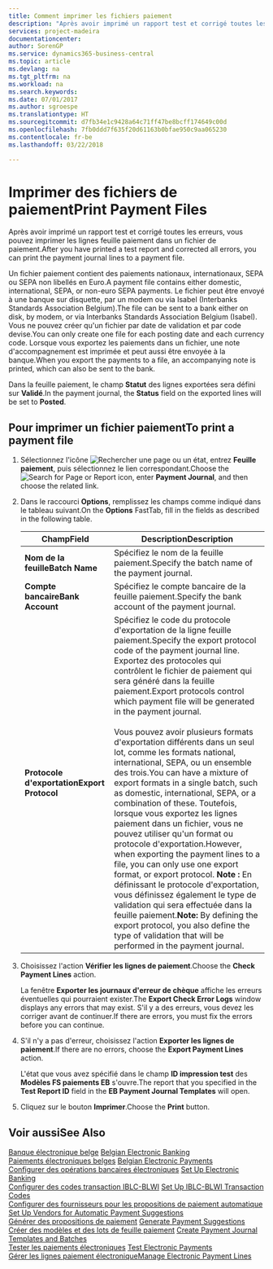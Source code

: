 ```yaml
---
title: Comment imprimer les fichiers paiement
description: "Après avoir imprimé un rapport test et corrigé toutes les erreurs, vous pouvez imprimer les lignes feuille paiement dans un fichier de paiement."
services: project-madeira
documentationcenter: 
author: SorenGP
ms.service: dynamics365-business-central
ms.topic: article
ms.devlang: na
ms.tgt_pltfrm: na
ms.workload: na
ms.search.keywords: 
ms.date: 07/01/2017
ms.author: sgroespe
ms.translationtype: HT
ms.sourcegitcommit: d7fb34e1c9428a64c71ff47be8bcff174649c00d
ms.openlocfilehash: 7fb0ddd7f635f20d61163b0bfae950c9aa065230
ms.contentlocale: fr-be
ms.lasthandoff: 03/22/2018

---
```

# <a name="print-payment-files"></a><span data-ttu-id="1a93d-103">Imprimer des fichiers de paiement</span><span class="sxs-lookup"><span data-stu-id="1a93d-103">Print Payment Files</span></span>
<span data-ttu-id="1a93d-104">Après avoir imprimé un rapport test et corrigé toutes les erreurs, vous pouvez imprimer les lignes feuille paiement dans un fichier de paiement.</span><span class="sxs-lookup"><span data-stu-id="1a93d-104">After you have printed a test report and corrected all errors, you can print the payment journal lines to a payment file.</span></span>  

<span data-ttu-id="1a93d-105">Un fichier paiement contient des paiements nationaux, internationaux, SEPA ou SEPA non libellés en Euro.</span><span class="sxs-lookup"><span data-stu-id="1a93d-105">A payment file contains either domestic, international, SEPA, or non-euro SEPA payments.</span></span> <span data-ttu-id="1a93d-106">Le fichier peut être envoyé à une banque sur disquette, par un modem ou via Isabel (Interbanks Standards Association Belgium).</span><span class="sxs-lookup"><span data-stu-id="1a93d-106">The file can be sent to a bank either on disk, by modem, or via Interbanks Standards Association Belgium (Isabel).</span></span> <span data-ttu-id="1a93d-107">Vous ne pouvez créer qu'un fichier par date de validation et par code devise.</span><span class="sxs-lookup"><span data-stu-id="1a93d-107">You can only create one file for each posting date and each currency code.</span></span> <span data-ttu-id="1a93d-108">Lorsque vous exportez les paiements dans un fichier, une note d'accompagnement est imprimée et peut aussi être envoyée à la banque.</span><span class="sxs-lookup"><span data-stu-id="1a93d-108">When you export the payments to a file, an accompanying note is printed, which can also be sent to the bank.</span></span>  

<span data-ttu-id="1a93d-109">Dans la feuille paiement, le champ **Statut** des lignes exportées sera défini sur **Validé**.</span><span class="sxs-lookup"><span data-stu-id="1a93d-109">In the payment journal, the **Status** field on the exported lines will be set to **Posted**.</span></span>  

## <a name="to-print-a-payment-file"></a><span data-ttu-id="1a93d-110">Pour imprimer un fichier paiement</span><span class="sxs-lookup"><span data-stu-id="1a93d-110">To print a payment file</span></span>  

1.  <span data-ttu-id="1a93d-111">Sélectionnez l'icône ![Rechercher une page ou un état](../../media/ui-search/search_small.png "icône Rechercher une page ou un état"), entrez **Feuille paiement**, puis sélectionnez le lien correspondant.</span><span class="sxs-lookup"><span data-stu-id="1a93d-111">Choose the ![Search for Page or Report](../../media/ui-search/search_small.png "Search for Page or Report icon") icon, enter **Payment Journal**, and then choose the related link.</span></span>  
2.  <span data-ttu-id="1a93d-112">Dans le raccourci **Options**, remplissez les champs comme indiqué dans le tableau suivant.</span><span class="sxs-lookup"><span data-stu-id="1a93d-112">On the **Options** FastTab, fill in the fields as described in the following table.</span></span>  

    |<span data-ttu-id="1a93d-113">Champ</span><span class="sxs-lookup"><span data-stu-id="1a93d-113">Field</span></span>|<span data-ttu-id="1a93d-114">Description</span><span class="sxs-lookup"><span data-stu-id="1a93d-114">Description</span></span>|  
    |---------------------------------|---------------------------------------|  
    |<span data-ttu-id="1a93d-115">**Nom de la feuille**</span><span class="sxs-lookup"><span data-stu-id="1a93d-115">**Batch Name**</span></span>|<span data-ttu-id="1a93d-116">Spécifiez le nom de la feuille paiement.</span><span class="sxs-lookup"><span data-stu-id="1a93d-116">Specify the batch name of the payment journal.</span></span>|  
    |<span data-ttu-id="1a93d-117">**Compte bancaire**</span><span class="sxs-lookup"><span data-stu-id="1a93d-117">**Bank Account**</span></span>|<span data-ttu-id="1a93d-118">Spécifiez le compte bancaire de la feuille paiement.</span><span class="sxs-lookup"><span data-stu-id="1a93d-118">Specify the bank account of the payment journal.</span></span>|  
    |<span data-ttu-id="1a93d-119">**Protocole d'exportation**</span><span class="sxs-lookup"><span data-stu-id="1a93d-119">**Export Protocol**</span></span>|<span data-ttu-id="1a93d-120">Spécifiez le code du protocole d'exportation de la ligne feuille paiement.</span><span class="sxs-lookup"><span data-stu-id="1a93d-120">Specify the export protocol code of the payment journal line.</span></span> <span data-ttu-id="1a93d-121">Exportez des protocoles qui contrôlent le fichier de paiement qui sera généré dans la feuille paiement.</span><span class="sxs-lookup"><span data-stu-id="1a93d-121">Export protocols control which payment file will be generated in the payment journal.</span></span><br /><br /> <span data-ttu-id="1a93d-122">Vous pouvez avoir plusieurs formats d'exportation différents dans un seul lot, comme les formats national, international, SEPA, ou un ensemble des trois.</span><span class="sxs-lookup"><span data-stu-id="1a93d-122">You can have a mixture of export formats in a single batch, such as domestic, international, SEPA, or a combination of these.</span></span> <span data-ttu-id="1a93d-123">Toutefois, lorsque vous exportez les lignes paiement dans un fichier, vous ne pouvez utiliser qu'un format ou protocole d'exportation.</span><span class="sxs-lookup"><span data-stu-id="1a93d-123">However, when exporting the payment lines to a file, you can only use one export format, or export protocol.</span></span> <span data-ttu-id="1a93d-124">**Note :**  En définissant le protocole d'exportation, vous définissez également le type de validation qui sera effectuée dans la feuille paiement.</span><span class="sxs-lookup"><span data-stu-id="1a93d-124">**Note:**  By defining the export protocol, you also define the type of validation that will be performed in the payment journal.</span></span>|  

3.  <span data-ttu-id="1a93d-125">Choisissez l'action **Vérifier les lignes de paiement**.</span><span class="sxs-lookup"><span data-stu-id="1a93d-125">Choose the **Check Payment Lines** action.</span></span>

    <span data-ttu-id="1a93d-126">La fenêtre **Exporter les journaux d'erreur de chèque** affiche les erreurs éventuelles qui pourraient exister.</span><span class="sxs-lookup"><span data-stu-id="1a93d-126">The **Export Check Error Logs** window displays any errors that may exist.</span></span> <span data-ttu-id="1a93d-127">S'il y a des erreurs, vous devez les corriger avant de continuer.</span><span class="sxs-lookup"><span data-stu-id="1a93d-127">If there are errors, you must fix the errors before you can continue.</span></span>

4. <span data-ttu-id="1a93d-128">S'il n'y a pas d'erreur, choisissez l'action **Exporter les lignes de paiement**.</span><span class="sxs-lookup"><span data-stu-id="1a93d-128">If there are no errors, choose the **Export Payment Lines** action.</span></span>  

    <span data-ttu-id="1a93d-129">L'état que vous avez spécifié dans le champ **ID impression test** des **Modèles FS paiements EB** s'ouvre.</span><span class="sxs-lookup"><span data-stu-id="1a93d-129">The report that you specified in the **Test Report ID** field in the **EB Payment Journal Templates** will open.</span></span>  

5.  <span data-ttu-id="1a93d-130">Cliquez sur le bouton **Imprimer**.</span><span class="sxs-lookup"><span data-stu-id="1a93d-130">Choose the **Print** button.</span></span>  

## <a name="see-also"></a><span data-ttu-id="1a93d-131">Voir aussi</span><span class="sxs-lookup"><span data-stu-id="1a93d-131">See Also</span></span>  
 <span data-ttu-id="1a93d-132">[Banque électronique belge](belgian-electronic-banking.md) </span><span class="sxs-lookup"><span data-stu-id="1a93d-132">[Belgian Electronic Banking](belgian-electronic-banking.md) </span></span>  
 <span data-ttu-id="1a93d-133">[Paiements électroniques belges](belgian-electronic-payments.md) </span><span class="sxs-lookup"><span data-stu-id="1a93d-133">[Belgian Electronic Payments](belgian-electronic-payments.md) </span></span>  
 <span data-ttu-id="1a93d-134">[Configurer des opérations bancaires électroniques](how-to-set-up-electronic-banking.md) </span><span class="sxs-lookup"><span data-stu-id="1a93d-134">[Set Up Electronic Banking](how-to-set-up-electronic-banking.md) </span></span>  
 <span data-ttu-id="1a93d-135">[Configurer des codes transaction IBLC-BLWI](how-to-set-up-iblc-blwi-transaction-codes.md) </span><span class="sxs-lookup"><span data-stu-id="1a93d-135">[Set Up IBLC-BLWI Transaction Codes](how-to-set-up-iblc-blwi-transaction-codes.md) </span></span>  
 <span data-ttu-id="1a93d-136">[Configurer des fournisseurs pour les propositions de paiement automatique](how-to-set-up-vendors-for-automatic-payment-suggestions.md) </span><span class="sxs-lookup"><span data-stu-id="1a93d-136">[Set Up Vendors for Automatic Payment Suggestions](how-to-set-up-vendors-for-automatic-payment-suggestions.md) </span></span>  
 <span data-ttu-id="1a93d-137">[Générer des propositions de paiement](how-to-generate-payment-suggestions.md) </span><span class="sxs-lookup"><span data-stu-id="1a93d-137">[Generate Payment Suggestions](how-to-generate-payment-suggestions.md) </span></span>  
 <span data-ttu-id="1a93d-138">[Créer des modèles et des lots de feuille paiement](how-to-create-payment-journal-templates-and-batches.md) </span><span class="sxs-lookup"><span data-stu-id="1a93d-138">[Create Payment Journal Templates and Batches](how-to-create-payment-journal-templates-and-batches.md) </span></span>  
 <span data-ttu-id="1a93d-139">[Tester les paiements électroniques](how-to-test-electronic-payments.md) </span><span class="sxs-lookup"><span data-stu-id="1a93d-139">[Test Electronic Payments](how-to-test-electronic-payments.md) </span></span>  
 [<span data-ttu-id="1a93d-140">Gérer les lignes paiement électronique</span><span class="sxs-lookup"><span data-stu-id="1a93d-140">Manage Electronic Payment Lines</span></span>](how-to-manage-electronic-payment-lines.md)


